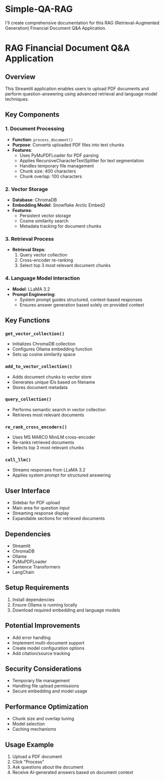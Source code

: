 # Simple-QA-RAG
I'll create comprehensive documentation for this RAG (Retrieval-Augmented Generation) Financial Document Q&A Application.

# RAG Financial Document Q&A Application

## Overview
This Streamlit application enables users to upload PDF documents and perform question-answering using advanced retrieval and language model techniques.

## Key Components

### 1. Document Processing
- **Function**: `process_document()`
- **Purpose**: Converts uploaded PDF files into text chunks
- **Features**:
  - Uses PyMuPDFLoader for PDF parsing
  - Applies RecursiveCharacterTextSplitter for text segmentation
  - Handles temporary file management
  - Chunk size: 400 characters
  - Chunk overlap: 100 characters

### 2. Vector Storage
- **Database**: ChromaDB
- **Embedding Model**: Snowflake Arctic Embed2
- **Features**:
  - Persistent vector storage
  - Cosine similarity search
  - Metadata tracking for document chunks

### 3. Retrieval Process
- **Retrieval Steps**:
  1. Query vector collection
  2. Cross-encoder re-ranking
  3. Select top 3 most relevant document chunks

### 4. Language Model Interaction
- **Model**: LLaMA 3.2
- **Prompt Engineering**:
  - System prompt guides structured, context-based responses
  - Ensures answer generation based solely on provided context

## Key Functions

### `get_vector_collection()`
- Initializes ChromaDB collection
- Configures Ollama embedding function
- Sets up cosine similarity space

### `add_to_vector_collection()`
- Adds document chunks to vector store
- Generates unique IDs based on filename
- Stores document metadata

### `query_collection()`
- Performs semantic search in vector collection
- Retrieves most relevant documents

### `re_rank_cross_encoders()`
- Uses MS MARCO MiniLM cross-encoder
- Re-ranks retrieved documents
- Selects top 3 most relevant chunks

### `call_llm()`
- Streams responses from LLaMA 3.2
- Applies system prompt for structured answering

## User Interface
- Sidebar for PDF upload
- Main area for question input
- Streaming response display
- Expandable sections for retrieved documents

## Dependencies
- Streamlit
- ChromaDB
- Ollama
- PyMuPDFLoader
- Sentence Transformers
- LangChain

## Setup Requirements
1. Install dependencies
2. Ensure Ollama is running locally
3. Download required embedding and language models

## Potential Improvements
- Add error handling
- Implement multi-document support
- Create model configuration options
- Add citation/source tracking

## Security Considerations
- Temporary file management
- Handling file upload permissions
- Secure embedding and model usage

## Performance Optimization
- Chunk size and overlap tuning
- Model selection
- Caching mechanisms

## Usage Example
1. Upload a PDF document
2. Click "Process"
3. Ask questions about the document
4. Receive AI-generated answers based on document context
